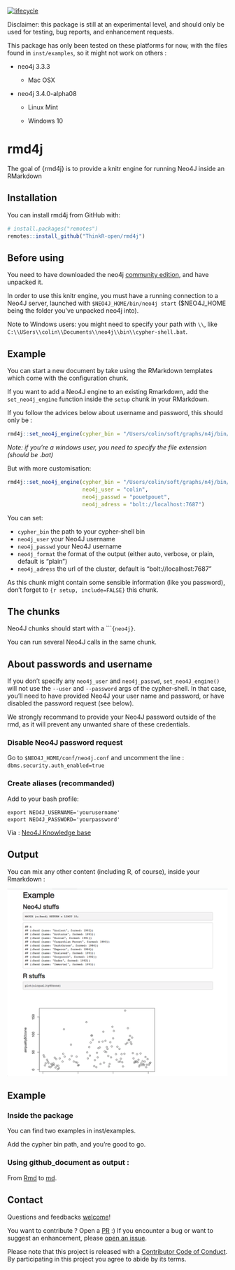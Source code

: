 
<!-- README.md is generated from README.Rmd. Please edit that file -->

[![lifecycle](https://img.shields.io/badge/lifecycle-experimental-orange.svg)](https://www.tidyverse.org/lifecycle/#experimental)

Disclaimer: this package is still at an experimental level, and should
only be used for testing, bug reports, and enhancement requests.

This package has only been tested on these platforms for now, with the
files found in `inst/examples`, so it might not work on others :

  - neo4j 3.3.3
    
      - Mac OSX

  - neo4j 3.4.0-alpha08
    
      - Linux Mint
    
      - Windows 10

# rmd4j

The goal of {rmd4j} is to provide a knitr engine for running Neo4J
inside an RMarkdown

## Installation

You can install rmd4j from GitHub with:

``` r
# install.packages("remotes")
remotes::install_github("ThinkR-open/rmd4j")
```

## Before using

You need to have downloaded the neo4j [community
edition](https://neo4j.com/download/other-releases/), and have unpacked
it.

In order to use this knitr engine, you must have a running connection to
a Neo4J server, launched with `$NEO4J_HOME/bin/neo4j start`
($NEO4J\_HOME being the folder you’ve unpacked neo4j into).

Note to Windows users: you might need to specify your path with `\\`,
like `C:\\USers\\colin\\Documents\\neo4j\\bin\\cypher-shell.bat`.

## Example

You can start a new document by take using the RMarkdown templates which
come with the configuration chunk.

If you want to add a Neo4J engine to an existing Rmarkdown, add the
`set_neo4j_engine` function inside the `setup` chunk in your RMarkdown.

If you follow the advices below about username and password, this should
only be
:

``` r
rmd4j::set_neo4j_engine(cypher_bin = "/Users/colin/soft/graphs/n4j/bin/cypher-shell")
```

*Note: if you’re a windows user, you need to specify the file extension
(should be .bat)*

But with more
customisation:

``` r
rmd4j::set_neo4j_engine(cypher_bin = "/Users/colin/soft/graphs/n4j/bin/cypher-shell", 
                        neo4j_user = "colin", 
                        neo4j_passwd = "pouetpouet", 
                        neo4j_adress = "bolt://localhost:7687")
```

You can set:

  - `cypher_bin` the path to your cypher-shell bin
  - `neo4j_user` your Neo4J username
  - `neo4j_passwd` your Neo4J username
  - `neo4j_format` the format of the output (either auto, verbose, or
    plain, default is “plain”)
  - `neo4j_adress` the url of the cluster, default is
    “bolt://localhost:7687”

As this chunk might contain some sensible information (like you
password), don’t forget to `{r setup, include=FALSE}` this chunk.

## The chunks

Neo4J chunks should start with a \`\`\``{neo4j}`.

You can run several Neo4J calls in the same chunk.

## About passwords and username

If you don’t specify any `neo4j_user` and `neo4j_passwd`,
`set_neo4J_engine()` will not use the `--user` and `--password` args of
the cypher-shell. In that case, you’ll need to have provided Neo4J your
user name and password, or have disabled the password request (see
below).

We strongly recommand to provide your Neo4J password outside of the rmd,
as it will prevent any unwanted share of these credentials.

### Disable Neo4J password request

Go to `$NEO4J_HOME/conf/neo4j.conf` and uncomment the line :
`dbms.security.auth_enabled=true`

### Create aliases (recommanded)

Add to your bash profile:

    export NEO4J_USERNAME='yourusername'
    export NEO4J_PASSWORD='yourpassword'

Via : [Neo4J Knowledge
base](https://neo4j.com/developer/kb/how-do-i-authenticate-with-cypher-shell-without-specifying-the-username-and-password-on-the-command-line/)

## Output

You can mix any other content (including R, of course), inside your
Rmarkdown :

![](READMEfig/rmd4j.png)

## Example

### Inside the package

You can find two examples in inst/examples.

Add the cypher bin path, and you’re good to go.

### Using github\_document as output :

From
[Rmd](https://github.com/ColinFay/neo4Jplayground/blob/master/colintracks.Rmd)
to
[md](https://github.com/ColinFay/neo4Jplayground/blob/master/colintracks.md).

## Contact

Questions and feedbacks [welcome](mailto:colin@thinkr.fr)\!

You want to contribute ? Open a
[PR](https://github.com/thinkr/rmd4j/pulls) :) If you encounter a bug or
want to suggest an enhancement, please [open an
issue](https://github.com/thinkr/rmd4j/issues).

Please note that this project is released with a [Contributor Code of
Conduct](CODE_OF_CONDUCT.md). By participating in this project you agree
to abide by its terms.
